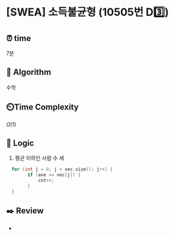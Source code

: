 # [SWEA] 소득불균형 (10505번 D3️⃣)

## ⏰  **time**

7분

## :pushpin: **Algorithm**

수학

## ⏲️**Time Complexity**

$O(1)$

## :round_pushpin: **Logic**
1. 평균 이하인 사람 수 세
```cpp
  for (int j = 0; j < vec.size(); j++) {
  		if (ave >= vec[j]) {
  			cnt++;
  		}
  }
```

## :black_nib: **Review**
- 
